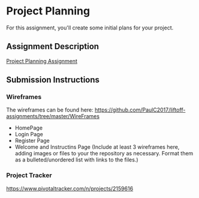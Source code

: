 # Project Planning
For this assignment, you'll create some initial plans for your project.

## Assignment Description
[Project Planning Assignment](https://education.launchcode.org/liftoff/assignments/planning/)

## Submission Instructions

### Wireframes
The wireframes can be found here:
<https://github.com/PaulC2017/liftoff-assignments/tree/master/WireFrames>
* HomePage
* Login Page
* Register Page
* Welcome and Instructins Page
(Include at least 3 wireframes here, adding images or files to your the repository as necessary. Format them as a bulleted/unordered list with links to the files.)

### Project Tracker

<https://www.pivotaltracker.com/n/projects/2159616>
